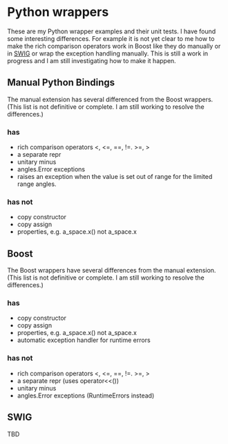 # Python wrappers

These are my Python wrapper examples and their unit tests. I have
found some interesting differences. For example it is not yet clear to
me how to make the rich comparison operators work in Boost like they
do manually or in [SWIG](swig.org) or wrap the exception handling
manually. This is still a work in progress and I am still
investigating how to make it happen.


## Manual Python Bindings

The manual extension has several differenced from the Boost wrappers.
(This list is not definitive or complete. I am still working to resolve the differences.)

### has

- rich comparison operators <, <=, ==, !=. >=, >
- a separate repr
- unitary minus
- angles.Error exceptions
- raises an exception when the value is set out of range for the limited range angles.

### has not

- copy constructor
- copy assign
- properties, e.g. a_space.x() not a_space.x


## Boost

The Boost wrappers have several differences from the manual extension.
(This list is not definitive or complete. I am still working to resolve the differences.)

### has

- copy constructor
- copy assign
- properties, e.g. a_space.x() not a_space.x
- automatic exception handler for runtime errors

### has not

- rich comparison operators <, <=, ==, !=. >=, >
- a separate repr (uses operator<<())
- unitary minus
- angles.Error exceptions (RuntimeErrors instead)




## SWIG

TBD
